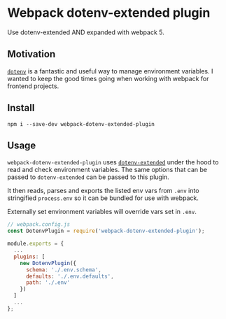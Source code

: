 # Webpack dotenv-extended plugin

Use dotenv-extended AND expanded with webpack 5.

## Motivation

[`dotenv`](https://github.com/bkeepers/dotenv) is a fantastic and useful way to
manage environment variables. I wanted to keep the good times going when
working with webpack for frontend projects.

## Install

```
npm i --save-dev webpack-dotenv-extended-plugin
```

## Usage

`webpack-dotenv-extended-plugin` uses [`dotenv-extended`](https://github.com/keithmorris/node-dotenv-extended)
under the hood to read and check environment variables. The same options that
can be passed to `dotenv-extended` can be passed to this plugin.

It then reads, parses and exports the listed env vars from `.env` into
stringified `process.env` so it can be bundled for use with webpack.

Externally set environment variables will override vars set in `.env`.

```js
// webpack.config.js
const DotenvPlugin = require('webpack-dotenv-extended-plugin');

module.exports = {
  ...
  plugins: [
    new DotenvPlugin({
      schema: './.env.schema',
      defaults: './.env.defaults',
      path: './.env'
    })
  ]
  ...
};
```
